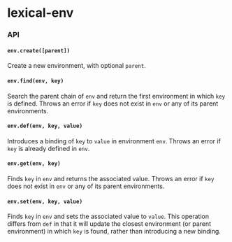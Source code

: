 # lexical-env

### API

#### `env.create([parent])`

Create a new environment, with optional `parent`.

#### `env.find(env, key)`

Search the parent chain of `env` and return the first environment in which `key` is defined. Throws an error if `key` does not exist in `env` or any of its parent environments.

#### `env.def(env, key, value)`

Introduces a binding of `key` to `value` in environment `env`. Throws an error if `key` is already defined in `env`.

#### `env.get(env, key)`

Finds `key` in `env` and returns the associated value. Throws an error if `key` does not exist in `env` or any of its parent environments.

#### `env.set(env, key, value)`

Finds `key` in `env` and sets the associated value to `value`. This operation differs from `def` in that it will update the closest environment (or parent environment) in which `key` is found, rather than introducing a new binding.